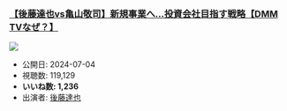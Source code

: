 ### [【後藤達也vs亀山敬司】新規事業へ…投資会社目指す戦略【DMM TVなぜ？】](https://www.youtube.com/watch?v=9IUFqjfddEo)
[![](https://img.youtube.com/vi/9IUFqjfddEo/sddefault.jpg)](https://www.youtube.com/watch?v=9IUFqjfddEo)
-   公開日: 2024-07-04
-   視聴数: 119,129
-   **いいね数: 1,236**
-   出演者: [後藤達也](/rehacq_fan/people/後藤達也 "wikilink")
